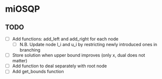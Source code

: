 # miOSQP


## TODO

-   [ ] Add functions: add_left and add_right for each node
    -   [ ] N.B. Update node l_i and u_i by restricting newly introduced ones in branching
-   [ ] Store solution when upper bound improves (only x, dual does not matter)
-   [ ] Add function to deal separately with root node
-   [ ] Add get_bounds function
